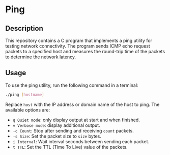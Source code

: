 # Ping

## Description

This repository contains a C program that implements a ping utility for testing network connectivity. The program sends ICMP echo request packets to a specified host and measures the round-trip time of the packets to determine the network latency.

## Usage

To use the ping utility, run the following command in a terminal:

``` bash
./ping [hostname]
```

Replace `host` with the IP address or domain name of the host to ping. The available options are:

- `q Quiet mode`: only display output at start and when finished.
- `v Verbose mode`: display additional output.
- `-c Count`: Stop after sending and receiving `count` packets.
- `-s Size`: Set the packet size to `size` bytes.
- `i Interval`: Wait interval seconds between sending each packet.
- `t TTL`: Set the TTL (Time To Live) value of the packets.
